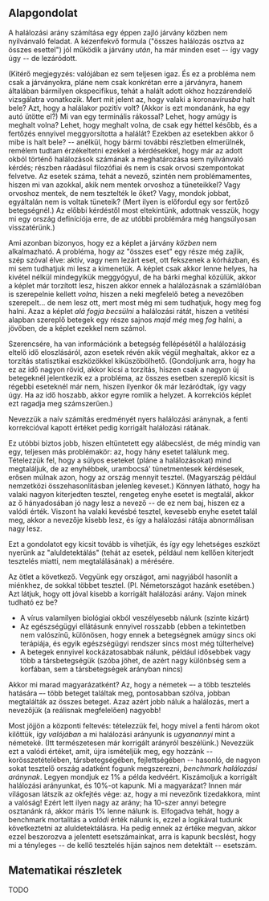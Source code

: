 ## Alapgondolat

A halálozási arány számítása egy éppen zajló járvány közben nem nyilvánvaló feladat. A kézenfekvő formula ("összes halálozás osztva az összes esettel") jól működik a járvány *után*, ha már minden eset -- így vagy úgy -- de lezáródott.

(Kitérő megjegyzés: valójában ez sem teljesen igaz. És ez a probléma nem csak a járványokra, pláne nem csak konkrétan erre a járványra, hanem általában bármilyen okspecifikus, tehát a halált adott okhoz hozzárendelő vizsgálatra vonatkozik. Mert mit jelent az, hogy valaki a koronavírus*ba* halt bele? Azt, hogy a halálakor pozitív volt? (Akkor is ezt mondanánk, ha egy autó ütötte el?) Mi van egy terminális rákossal? Lehet, hogy amúgy is meghalt volna? Lehet, hogy meghalt volna, de csak egy héttel később, és a fertőzés ennyivel meggyorsította a halálát? Ezekben az esetekben akkor ő mibe is halt bele? -- anélkül, hogy bármi további részletben elmerülnék, remélem tudtam érzékeltetni ezekkel a kérdésekkel, hogy már az adott okból történő halálozások számának a meghatározása sem nyilvánvaló kérdés; részben ráadásul filozófiai és nem is csak orvosi szempontokat felvetve. Az esetek száma, tehát a nevező, szintén nem problémamentes, hiszen mi van azokkal, akik nem mentek orvoshoz a tüneteikkel? Vagy orvoshoz mentek, de nem tesztelték le őket? Vagy, mondok jobbat, egyáltalán nem is voltak tüneteik? (Mert ilyen is előfordul egy sor fertőző betegségnél.) Az előbbi kérdéstől most eltekintünk, adottnak vesszük, hogy mi egy ország definíciója erre, de az utóbbi problémára még hangsúlyosan visszatérünk.)

Ami azonban bizonyos, hogy ez a képlet a járvány *közben* nem alkalmazható. A probléma, hogy az "összes eset" egy része még zajlik, szép szóval élve: aktív, vagy nem lezárt eset, ott fekszenek a kórházban, és mi sem tudhatjuk mi lesz a kimenetük. A képlet csak akkor lenne helyes, ha kivétel nélkül mindegyikük meggyógyul, de ha bárki meghal közülük, akkor a képlet már torzított lesz, hiszen akkor ennek a halálozásnak a számlálóban is szerepelnie kellett *volna*, hiszen a neki megfelelő beteg a nevezőben szerepelt... de nem lesz ott, mert most még mi sem tudhatjuk, hogy meg fog halni. Azaz a képlet *alá fogja becsülni* a halálozási rátát, hiszen a vetítési alapban szereplő betegek egy része sajnos *majd még* meg *fog* halni, a jövőben, de a képlet ezekkel nem számol.

Szerencsére, ha van információnk a betegség fellépésétől a halálozásig eltelő idő eloszlásáról, azon esetek révén akik végül meghaltak, akkor ez a torzítás statisztikai eszközökkel kiküszöbölhető. (Gondoljunk arra, hogy ha ez az idő nagyon rövid, akkor kicsi a torzítás, hiszen csak a nagyon új betegeknél jelentkezik ez a probléma, az összes esetben szereplő kicsit is régebbi eseteknél már nem, hiszen ilyenkor ők már lezáródtak, így vagy úgy. Ha az idő hoszabb, akkor egyre romlik a helyzet. A korrekciós képlet ezt ragadja meg számszerűen.)

Nevezzük a naív számítás eredményét nyers halálozási aránynak, a fenti korrekcióval kapott értéket pedig korrigált halálozási rátának.

Ez utóbbi biztos jobb, hiszen eltüntetett egy alábecslést, de még mindig van egy, teljesen más problémakör: az, hogy hány esetet találunk meg. Tételezzük fel, hogy a súlyos eseteket (pláne a halálozásokat) mind megtaláljuk, de az enyhébbek, urambocsá' tünetmentesek kérdésesek, erősen múlnak azon, hogy az ország mennyit tesztel. (Magyarszág például nemzetközi összehasonlításban jelenleg keveset.) Könnyen látható, hogy ha valaki nagyon kiterjedten tesztel, rengeteg enyhe esetet is megtalál, akkor az ő hányadosában jó nagy lesz a nevező -- de ez nem baj, hiszen ez a valódi érték. Viszont ha valaki kevésbé tesztel, kevesebb enyhe esetet talál meg, akkor a nevezője kisebb lesz, és így a halálozási rátája abnormálisan nagy lesz.

Ezt a gondolatot egy kicsit tovább is vihetjük, és így egy lehetséges eszközt nyerünk az "aluldetektálás" (tehát az esetek, például nem kellően kiterjedt tesztelés miatti, nem megtalálásának) a mérésére.

Az ötlet a következő. Vegyünk egy országot, ami nagyjából hasonlít a miénkhez, de sokkal többet tesztel. (Pl. Németországot hazánk esetében.) Azt látjuk, hogy ott jóval kisebb a korrigált halálozási arány. Vajon minek tudható ez be?

- A vírus valamilyen biológiai okból veszélyesebb nálunk (szinte kizárt)
- Az egészségügyi ellátásunk ennyivel rosszabb (ebben a tekintetben nem valószínű, különösen, hogy ennek a betegségnek amúgy sincs oki terápiája, és egyik egészségügyi rendszer sincs most még túlterhelve)
- A betegek ennyivel kockázatosabbak nálunk, például idősebbek vagy több a társbetegségük (szóba jöhet, de azért nagy különbség sem a korfában, sem a társbetegségek arányban nincs)

Akkor mi marad magyarázatként? Az, hogy a németek –- a több tesztelés hatására –- több beteget találtak meg, pontosabban szólva, jobban megtalálták az összes beteget. Azaz azért jobb náluk a halálozás, mert a nevezőjük (a reálisnak megfelelően) nagyobb!

Most jöjjön a központi feltevés: tételezzük fel, hogy mivel a fenti három okot kilőttük, így *valójában* a mi halálozási arányunk is *ugyanannyi* mint a németeké. (Itt természetesen már korrigált arányról beszélünk.) Nevezzük ezt a valódi értéket, amit, újra ismételjük meg, egy hozzánk -- korösszetételében, társbetegségében, fejlettségében -- hasonló, de nagyon sokat tesztelő ország adatként fogunk megszerezni, *benchmark halálozási aránynak*. Legyen mondjuk ez 1% a példa kedvéért. Kiszámoljuk a korrigált halálozási arányunkat, és 10%-ot kapunk. Mi a magyarázat? Innen már világosan látszik az okfejtés vége: az, hogy a mi nevezőnk tizedakkora, mint a valóság! Ezért lett ilyen nagy az arány; ha 10-szer annyi betegre osztanánk rá, akkor máris 1% lenne nálunk is. Elfogadva tehát, hogy a benchmark mortalitás a *valódi* érték nálunk is, ezzel a logikával tudunk következtetni az aluldetektálásra. Ha pedig ennek az értéke megvan, akkor ezzel beszorozva a jelentett esetszámainkat, arra is kapunk becslést, hogy mi a tényleges -- de kellő tesztelés híján sajnos nem detektált -- esetszám.

## Matematikai részletek

TODO